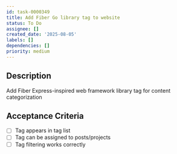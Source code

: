 ```yaml
---
id: task-0000349
title: Add Fiber Go library tag to website
status: To Do
assignee: []
created_date: '2025-08-05'
labels: []
dependencies: []
priority: medium
---
```


## Description

Add Fiber Express-inspired web framework library tag for content categorization

## Acceptance Criteria

- [ ] Tag appears in tag list
- [ ] Tag can be assigned to posts/projects
- [ ] Tag filtering works correctly

